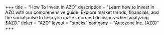 +++
title = "How To Invest In AZO"
description = "Learn how to invest in AZO with our comprehensive guide. Explore market trends, financials, and the social pulse to help you make informed decisions when analyzing $AZO."
ticker = "AZO"
layout = "stocks"
company = "Autozone Inc. (AZO)"
+++

